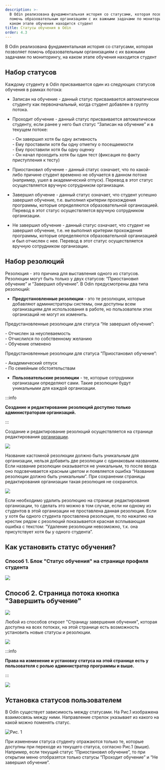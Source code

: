 ```yaml
---
description: >-
  В Odin реализована фундаментальная история со статусами, которая позволяет
  помочь образовательным организациям с их важными задачами по мониторингу, на
  каком этапе обучения находится студент
title: Статусы обучения в Odin
order: 4.3
---
```


В Odin реализована фундаментальная история со статусами, которая позволяет помочь образовательным организациям с их важными задачами по мониторингу, на каком этапе обучения находится студент

## **Набор статусов**

Каждому студенту в Odin присваивается один из следующих статусов обучения в рамках потока:

-  Записан на обучение - данный статус присваивается автоматически студенту как первоначальный, когда студент добавлен в группу потока.

-  Проходит обучение - данный статус присваивается автоматически студенту, если ранее у него был статус “Записан на обучение” и в текущем потоке:

   \- Он завершил хотя бы одну активность\
   \- Ему проставили хотя бы одну отметку о посещаемости\
   \- Ему проставили хотя бы одну оценку\
   \- Он начал проходить хотя бы один тест (фиксация по факту приступления к тесту)

-  Приостановил обучение - данный статус означает, что по какой-либо причине студент временно не обучается в данном потоке (например, ушел в академический отпуск). Перевод в этот статус осуществляется вручную сотрудником организации.

-  Завершил обучение - данный статус означает, что студент успешно завершил обучение, т.е. выполнил критерии прохождения программы, которые определяются образовательной организацией. Перевод в этот статус осуществляется вручную сотрудником организации.

-  Не завершил обучение - данный статус означает, что студент не завершил обучение, т.е. не выполнил критерии прохождения программы, которые определяются образовательной организацией и был отчислен с нее. Перевод в этот статус осуществляется вручную сотрудником организации.

## **Набор резолюций**

Резолюция - это причина для выставления одного из статусов. Резолюции могут быть только у двух статусов: “Приостановил обучение” и “Завершил обучение”. В Odin предусмотрены два типа резолюций:

-  **Предустановленные резолюции** - это те резолюции, которые добавляют администраторы системы, они доступны всем организациям для использования в работе, но пользователи этих организаций не могут их изменить.

Предустановленные резолюции для статуса “Не завершил обучение”:

\- Отчислен за неуспеваемость\
\- Отчислился по собственному желанию\
\- Обучение отменено

Предустановленные резолюции для статуса ”Приостановил обучение”:

\- Академический отпуск\
\- По семейным обстоятельствам

-  **Пользовательские резолюции** - те, которые сотрудники организации определяют сами. Такие резолюции будут уникальными для каждой организации.

:::info 

**Создание и редактирование резолюций доступно только администраторам организаций.**

:::

Создание и редактирование резолюций осуществляется на странице редактирования [организации](./../../struktura/universitet/_index).

![](<../../.gitbook/assets/image (257).png>)

Название кастомной резолюции должно быть уникальным для организации, нельзя добавить две резолюции с одинаковым названием. Если название резолюции оказывается не уникальным, то после ввода оно подсвечивается красным цветом и появляется ошибка “Название резолюции должно быть уникальным”. При сохранении страницы редактирования организации такая резолюция не сохранится.

![](<../../.gitbook/assets/image (258).png>)

Если необходимо удалить резолюцию на странице редактирования организации, то сделать это можно в том случае, если ни одному из студентов в этой организации не проставлена данная резолюция. Если у хотя бы одного студента проставлена резолюция, то по нажатию на крестик рядом с резолюций показывается красная всплывающая ошибка с текстом: “Удаление резолюции невозможно, т.к. она присутствует хотя бы у одного студента”.

## Как установить статус обучения?

### **Способ 1. Блок "Статус обучения" на странице профиля студента**

![](<../../.gitbook/assets/image (261).png>)

## **Способ 2. Страница потока кнопка "Завершить обучение"**

![](<../../.gitbook/assets/image (260).png>)

Любой из способов  откроет "Страницу завершения обучения", которая доступна на всех потоках, на этой странице есть возможность установить новые статусы и резолюции.

![](<../../.gitbook/assets/image (3) (1) (1) (1) (1) (1) (1) (1) (1).png>)

:::info 

**Права на изменение  и установку статуса на этой странице есть у пользователя с ролью администратор программы и выше.**

:::

![](<../../.gitbook/assets/image (256).png>)

## **Установка статусов пользователем**

В Odin существует зависимость между статусами. На Рис.1 изображена взаимосвязь между ними. Направление стрелок указывает из какого на какой можно поменять статус.

![](../../.gitbook/assets/image-3.png "Рис. 1")

При изменении статуса студенту отражаются только те, которые доступны при переходе из текущего статуса, согласно Рис.1 (выше). Например, если текущий статус “Приостановил обучение”, то при открытии меню отобразятся только статусы “Проходит обучение” и “Не завершил обучение”.